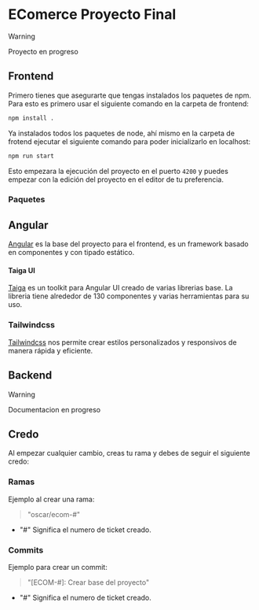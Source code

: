 # EComerce Proyecto Final
>[!WARNING]
>Proyecto en progreso

## Frontend

Primero tienes que asegurarte que tengas instalados los paquetes de npm. Para esto es primero usar el siguiente comando en la carpeta de frontend:

```bash
npm install .
```

Ya instalados todos los paquetes de node, ahí mismo en la carpeta de frotend ejecutar el siguiente comando para poder inicializarlo en localhost:

```bash
npm run start
```

Esto empezara la ejecución del proyecto en el puerto `4200` y puedes empezar con la edición del proyecto en el editor de tu preferencia.

### Paquetes

## Angular

[Angular](https://angular.dev/) es la base del proyecto para el frontend, es un framework basado en componentes y con tipado estático.

#### Taiga UI

[Taiga](https://taiga-ui.dev/) es un toolkit para Angular UI creado de varias librerias base. La libreria tiene alrededor de 130 componentes y varias herramientas para su uso.

### Tailwindcss

[Tailwindcss](https://tailwindcss.com/) nos permite crear estilos personalizados y responsivos de manera rápida y eficiente.

## Backend

>[!WARNING]
>Documentacion en progreso

## Credo

Al empezar cualquier cambio, creas tu rama y debes de seguir el siguiente credo:

### Ramas

Ejemplo al crear una rama:

>"oscar/ecom-#"

- "#" Significa el numero de ticket creado.

### Commits

Ejemplo para crear un commit:

>"[ECOM-#]: Crear base del proyecto"

- "#" Significa el numero de ticket creado.
